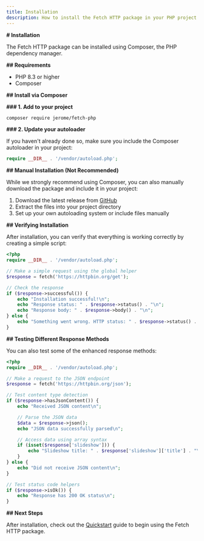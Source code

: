 ```yaml
---
title: Installation
description: How to install the Fetch HTTP package in your PHP project
---
```


**# Installation**

The Fetch HTTP package can be installed using Composer, the PHP dependency manager.

**## Requirements**

- PHP 8.3 or higher
- Composer

**## Install via Composer**

**### 1. Add to your project**

```bash
composer require jerome/fetch-php
```

**### 2. Update your autoloader**

If you haven't already done so, make sure you include the Composer autoloader in your project:

```php
require __DIR__ . '/vendor/autoload.php';
```

**## Manual Installation (Not Recommended)**

While we strongly recommend using Composer, you can also manually download the package and include it in your project:

1. Download the latest release from [GitHub](https://github.com/Thavarshan/fetch-php/releases)
2. Extract the files into your project directory
3. Set up your own autoloading system or include files manually

**## Verifying Installation**

After installation, you can verify that everything is working correctly by creating a simple script:

```php
<?php
require __DIR__ . '/vendor/autoload.php';

// Make a simple request using the global helper
$response = fetch('https://httpbin.org/get');

// Check the response
if ($response->successful()) {
    echo "Installation successful!\n";
    echo "Response status: " . $response->status() . "\n";
    echo "Response body: " . $response->body() . "\n";
} else {
    echo "Something went wrong. HTTP status: " . $response->status() . "\n";
}
```

**## Testing Different Response Methods**

You can also test some of the enhanced response methods:

```php
<?php
require __DIR__ . '/vendor/autoload.php';

// Make a request to the JSON endpoint
$response = fetch('https://httpbin.org/json');

// Test content type detection
if ($response->hasJsonContent()) {
    echo "Received JSON content\n";

    // Parse the JSON data
    $data = $response->json();
    echo "JSON data successfully parsed\n";

    // Access data using array syntax
    if (isset($response['slideshow'])) {
        echo "Slideshow title: " . $response['slideshow']['title'] . "\n";
    }
} else {
    echo "Did not receive JSON content\n";
}

// Test status code helpers
if ($response->isOk()) {
    echo "Response has 200 OK status\n";
}
```

**## Next Steps**

After installation, check out the [Quickstart](/guide/quickstart) guide to begin using the Fetch HTTP package.
